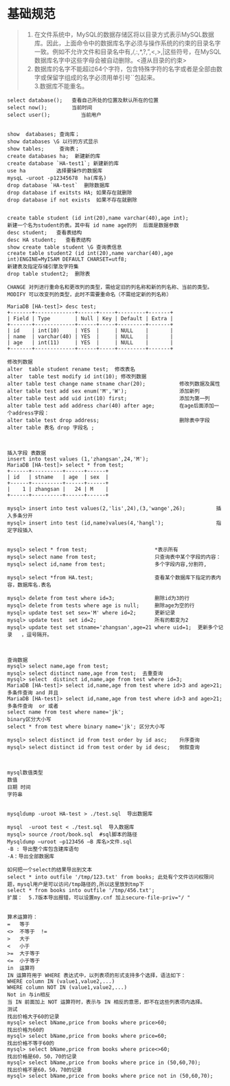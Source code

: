 # 基础规范
> 1. 在文件系统中，MySQL的数据存储区将以目录方式表示MySQL数据库。因此，上面命令中的数据库名字必须与操作系统的约束的目录名字一致。例如不允许文件和目录名中有\,/,:,*,?,”,<,>,|这些符号，在MySQL数据库名字中这些字母会被自动删除。<遵从目录的约束>
> 2. 数据库的名字不能超过64个字符，包含特殊字符的名字或者是全部由数字或保留字组成的名字必须用单引号``包起来。  
> 3.数据库不能重名。  
	
	select database();   查看自己所处的位置及默认所在的位置
	select now();        当前时间
	select user();          当前用户
	
	
	show  databases; 查询库；
	show databases \G 以行的方式显示
	show tables;     查询表；
	create databases ha;  新建新的库
	create database `HA-test1`; 新建新的库
	use ha 			选择要操作的数据库
	mysqL -uroot -p12345678  ha(库名) 
	drop database `HA-test`  删除数据库
	drop database if exitsts HA; 如果存在就删除
	drop database if not exists  如果不存在就删除
	
	
	create table student (id int(20),name varchar(40),age int);
	新建一个名为student的表。其中有 id name age的列  后面是数据参数
	desc student;   查看表结构 
	desc HA student;   查看表结构 
	show create table student \G 查询表信息
	create table student2 (id int(20),name varchar(40),age int)ENGINE=MyISAM DEFAULT CHARSET=utf8;
	新建表及指定存储引擎及字符集
	drop table student2;  删除表
	
	CHANGE 对列进行重命名和更改列的类型，需给定旧的列名称和新的列名称、当前的类型。 
	MODIFY 可以改变列的类型，此时不需要重命名（不需给定新的列名称）
	
	MariaDB [HA-test]> desc test;
	+-------+-------------+------+-----+---------+-------+
	| Field | Type        | Null | Key | Default | Extra |
	+-------+-------------+------+-----+---------+-------+
	| id    | int(10)     | YES  |     | NULL    |       |
	| name  | varchar(40) | YES  |     | NULL    |       |
	| age   | int(11)     | YES  |     | NULL    |       |
	+-------+-------------+------+-----+---------+-------+
	
	修改列数据
	alter  table student rename test;  修改表名
	alter  table test modify id int(10); 修改列数据
	alter table test change name stname char(20); 			修改列数据及属性
	alter table test add sex enum('M','W'); 				添加新列
	alter table test add uid int(10) first; 				添加为第一列
	alter table test add address char(40) after age; 		在age后面添加一个address字段：
	alter table test drop address;  						删除表中字段 alter table 表名 drop 字段名 ;
	
	
	
	插入字段 表数据
	insert into test values (1,'zhangsan',24,'M');
	MariaDB [HA-test]> select * from test;
	+------+----------+------+------+
	| id   | stname   | age  | sex  |
	+------+----------+------+------+
	|    1 | zhangsan |   24 | M    |
	+------+----------+------+------+
	
	mysql> insert into test values(2,'lis',24),(3,'wange',26);			插入多条分开
	mysql> insert into test (id,name)values(4,'hangl');                 指定字段插入
	
	
	mysql> select * from test;     					*表示所有
	mysql> select name from test;   				只查询表中某个字段的内容：
	mysql> select id,name from test;                多个字段内容,分割符,
	
	mysql> select *from HA.test;                    查看某个数据库下指定的表内容，数据库名.表名
	
	mysql> delete from test where id=3;          	删除id为3的行
	mysql> delete from tests where age is null; 	删除age为空的行
	mysql> update test set sex='M' where id=2;  	更新记录
	mysql> update test  set id=2;  					所有的都变为2
	mysql> update test set stname='zhangsan',age=21 where uid=1;  更新多个记录   ，逗号隔开。
	
	
	
	查询数据
	mysql> select name,age from test;
	mysql> select distinct name,age from test;  去重查询
	mysql> select  distinct id,name,age from test where id=3;
	MariaDB [HA-test]> select id,name,age from test where id>3 and age>21;  多条件查询 and 并且
	MariaDB [HA-test]> select id,name,age from test where id>3 and age>21;  多条件查询  or 或者
	select name from test where name='jk';  
	binary区分大小写
	select * from test where binary name='jk'; 区分大小写
	
	mysql> select distinct id from test order by id asc;	升序查询
	mysql> select distinct id from test order by id desc;   倒叙查询
	
	
	
	mysql数值类型
	数值
	日期 时间
	字符串
	
	
	mysqldump -uroot HA-test > ./test.sql  导出数据库
	
	mysql  -uroot test < ./test.sql  导入数据库
	mysql> source /root/book.sql  #sql脚本的路径
	Mysqldump –uroot –p123456 –B 库名>文件.sql
	-B : 导出整个库包含建库语句
	-A：导出全部数据库
	
	如何把一个select的结果导出到文本
	select * into outfile '/tmp/123.txt' from books; 此处有个文件访问权限问题，mysql用户是可以访问/tmp路径的,所以这里放到tmp下
	select * from books into outfile '/tmp/456.txt';
	扩展：  5.7版本导出报错，可以设置my.cnf 加上secure-file-priv="/ "
	
	
	算术运算符：
	=	等于
	<>	不等于  !=
	>	大于
	<	小于
	>=	大于等于
	<=	小于等于
	in	运算符
	IN 运算符用于 WHERE 表达式中，以列表项的形式支持多个选择，语法如下：
	WHERE column IN (value1,value2,...)
	WHERE column NOT IN (value1,value2,...)
	Not in 与in相反
	当 IN 前面加上 NOT 运算符时，表示与 IN 相反的意思，即不在这些列表项内选择。
	测试
	找出价格大于60的记录
	mysql> select bName,price from books where price>60;
	找出价格为60的
	mysql> select bName,price from books where price=60;
	找出价格不等于60的
	mysql> select bName,price from books where price<>60;
	找出价格是60，50，70的记录
	mysql> select bName,price from books where price in (50,60,70);
	找出价格不是60，50，70的记录
	mysql> select bName,price from books where price not in (50,60,70);
